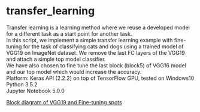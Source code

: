 # transfer_learning
Transfer learning is a learning method where we reuse a developed model for a different task as a start point for another task.   
In this script, we implement a simple transfer learning example with fine-tuning for the task of classifying cats and dogs using a 
trained model of VGG19 on ImageNet dataset. We remove the last FC layers of the VGG19 and attach a simple top model classifier.   
We have also chosen to fine tune the last block (block5) of VGG16 model and our top model which would increase the accuracy.  
Platform: Keras API (2.2.2) on top of TensorFlow GPU, tested on Windows10   
Python 3.5.2   
Jupyter Notebook 5.0.0  

[Block diagram of VGG19 and Fine-tuning spots](https://github.com/saeed-tu/transfer_learning/blob/master/transfer_learning_fine_tune.tif)

